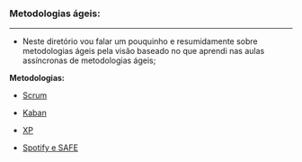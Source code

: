 ### Metodologias ágeis:

--------------------------------------------------------------------------------------------------------------------------------------------------



* Neste diretório vou falar um pouquinho e resumidamente sobre metodologias ágeis pela visão baseado no que aprendi nas aulas assíncronas de metodologias ágeis;



**Metodologias:**

* [Scrum](https://github.com/Feruaro/Pan-Academy-Java/blob/main/Aulas/05-10%20e%2006-10/Metodologias%20%C3%A1geis/Scrum.md)

* [Kaban](https://github.com/Feruaro/Pan-Academy-Java/blob/main/Aulas/05-10%20e%2006-10/Metodologias%20%C3%A1geis/Kaban.md)

* [XP](https://github.com/Feruaro/Pan-Academy-Java/blob/main/Aulas/05-10%20e%2006-10/Metodologias%20%C3%A1geis/XP.md)

* [Spotify e SAFE](https://github.com/Feruaro/Pan-Academy-Java/blob/main/Aulas/05-10%20e%2006-10/Metodologias%20%C3%A1geis/Spotify%20e%20SAFE.md)

  ​